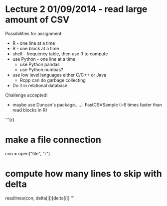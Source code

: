 Lecture 2 01/09/2014 - read large amount of CSV 
=========
Possibilities for assignment: 
* R - one line at a time 
* R - one block at a time
* shell - frequency table, then use R to compute  
* use Python - one line at a time 
    * use Python pandas 
    * use Python numbas?
* use low level languages either C/C++ or Java
  * Rcpp can do garbage collecting 
* Do it in relational database 

Challenge accepted!
* maybe use Duncan's package......: FastCSVSample (~6 times faster than
read blocks in R) 

'''{r}
# make a file connection
con = open("file", "r") 
# compute how many lines to skip with delta
readlines(con, delta[i])[delta[i]]
'''


